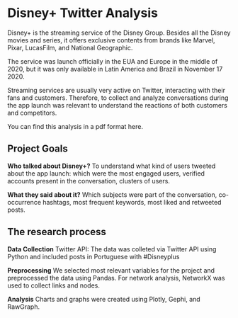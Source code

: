# Disney+ Twitter Analysis
 
Disney+ is the streaming service of the Disney Group. Besides all the Disney movies and series, it offers exclusive contents from brands like Marvel, Pixar, LucasFilm, and National Geographic.

The service was launch officially in the EUA and Europe in the middle of 2020, but it was only available in Latin America and Brazil in November 17 2020.  

Streaming services are usually very active on Twitter, interacting with their fans and customers. Therefore, to collect and analyze conversations during the app launch was relevant to understand the reactions of both customers and competitors. 

You can find this analysis in a pdf format here.

## Project Goals

**Who talked about Disney+?** 
To understand what kind of users tweeted about the app launch: which were the most engaged users, verified accounts present in the conversation, clusters of users.

**What they said about it?** 
Which subjects were part of the conversation, co-occurrence hashtags, most frequent keywords, most liked and retweeted posts.  


## The research process

**Data Collection**
Twitter API: The data was colleted via Twitter API using Python and included posts in Portuguese with #Disneyplus

**Preprocessing**
We selected most relevant variables for the project and preprocessed the data using Pandas. For network analysis, NetworkX was used to collect links and nodes.

**Analysis**
Charts and graphs were created using Plotly, Gephi, and RawGraph.













